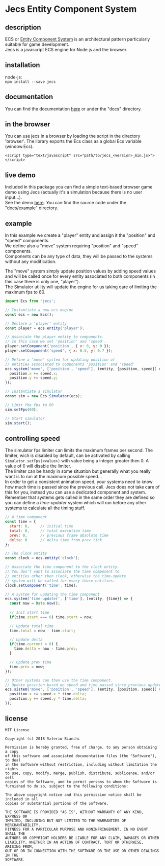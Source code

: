 # Jecs Entity Component System

## description
ECS or [Entity Component System](https://en.wikipedia.org/wiki/Entity%E2%80%93component%E2%80%93system) is an architectural pattern particularly suitable for game development.  
Jecs is a javascript ECS engine for Node.js and the browser.  

## installation
node-js:  
```npm install --save jecs```

## documentation
You can find the documentation [here](https://zakplus.github.io/jecs/) or under the "docs" directory.

## in the browser
You can use jecs in a browser by loading the script in the directory 'browser'.
The library exports the Ecs class as a global Ecs variable (window.Ecs).

```<script type="text/javascript" src="path/to/jecs_<version>_min.js>"></script>```

## live demo
Included in this package you can find a simple text-based browser game demo using Jecs (actually it's a simulation because there is no user input...).  
See the demo [here](https://zakplus.github.io/jecs/example/mini-game). You can find the source code under the "docs/example" directory.

## example
In this example we create a "player" entity and assign it the "position" and "speed" components.  
We define also a "move" system requiring "position" and "speed" components.  
Components can be any type of data, they will be passed to the systems without any modification.

The "move" system simply update position values by adding speed values and will be called once for every entity associated to both components (in this case there is only one, "player").  
The Simulator utility will update the engine for us taking care of limiting the maximum fps to 60.

``` javascript
import Ecs from 'jecs';

// Instantiate a new ecs engine
const ecs = new Ecs();

// Declare a 'player' entity
const player = ecs.entity('player');

// Associate the player entity to components.
// In this case we set 'position' and 'speed'.
player.setComponent('position', { x: 0, y: 0 });
player.setComponent('speed', { x: 0.5, y: 0.7 });

// Define a 'move' system for updating position of
// entities associated to components 'position' and 'speed'
ecs.system('move', ['position', 'speed'], (entity, {position, speed}) => {
  position.x += speed.x;
  position.y += speed.y;
});

// Instantiate a simulator
const sim = new Ecs.Simulator(ecs);

// Limit the fps to 60
sim.setFps(60);

// Start simulator
sim.start();
```

## controlling speed
The simulator fps limiter can limits the maximum frames per second. The limiter, wich is disabled by default, can be activated by calling ```Simulator.setFps(<value>)``` with value being a integer greater then 0. A value of 0 will disable the limiter.  
The limiter can be handy in some situation but generally what you really want is to run at the maximum possible speed...  
In order to get a consistent animation speed, your systems need to know how much time is passed since the previous call. Jecs does not take care of this for you, instead you can use a dedicated component and system.  
Remember that systems gets called in the same order they are defined so you can define a *time-updater* system which will run before any other systems to calculate all the timing stuff.

```JavaScript
// A time component
const time = {
  start: 0,     // initial time
  total: 0,     // total execution time
  prev: 0,      // previous frame absolute time
  delta: 0      // delta time from prev tick
};

// The clock entity
const clock = ecs.entity('clock');

// Associate the time component to the clock entity.
// You don't want to associate the time component to
// entities other then clock, otherwise the time-update
// system will be called for every those entities.
clock.setComponent('time', time);

// A system for updating the time component
ecs.system('time-updater', ['time'], (entity, {time}) => {
  const now = Date.now();
  
  // Init start time
  if(time.start === 0) time.start = now;

  // Update total time
  time.total = now - time.start;

  // Update delta
  if(time.current > 0) {
    time.delta = now - time.prev;
  }

  // Update prev time
  time.prev = now;
});

// Other systems can then use the time component.
// Update position based on speed and time passed since previous update
ecs.sistem('move', ['position', 'speed'], (entity, {position, speed}) => {
  position.x += speed.x * time.delta;
  position.y += speed.y * time.delta;
});
```

## license

```
MIT License

Copyright (c) 2018 Valerio Bianchi

Permission is hereby granted, free of charge, to any person obtaining a copy
of this software and associated documentation files (the "Software"), to deal
in the Software without restriction, including without limitation the rights
to use, copy, modify, merge, publish, distribute, sublicense, and/or sell
copies of the Software, and to permit persons to whom the Software is
furnished to do so, subject to the following conditions:

The above copyright notice and this permission notice shall be included in all
copies or substantial portions of the Software.

THE SOFTWARE IS PROVIDED "AS IS", WITHOUT WARRANTY OF ANY KIND, EXPRESS OR
IMPLIED, INCLUDING BUT NOT LIMITED TO THE WARRANTIES OF MERCHANTABILITY,
FITNESS FOR A PARTICULAR PURPOSE AND NONINFRINGEMENT. IN NO EVENT SHALL THE
AUTHORS OR COPYRIGHT HOLDERS BE LIABLE FOR ANY CLAIM, DAMAGES OR OTHER
LIABILITY, WHETHER IN AN ACTION OF CONTRACT, TORT OR OTHERWISE, ARISING FROM,
OUT OF OR IN CONNECTION WITH THE SOFTWARE OR THE USE OR OTHER DEALINGS IN THE
SOFTWARE.
```